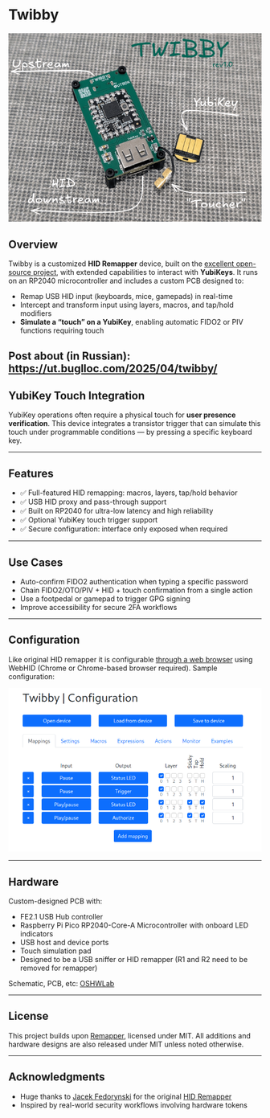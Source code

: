 # Twibby

![](./imgs/cover.png)

## Overview

Twibby is a customized **HID Remapper** device, built on the [excellent open-source project](https://www.remapper.org/), with extended capabilities to interact with **YubiKeys**. It runs on an RP2040 microcontroller and includes a custom PCB designed to:
  - Remap USB HID input (keyboards, mice, gamepads) in real-time
  - Intercept and transform input using layers, macros, and tap/hold modifiers
  - **Simulate a “touch” on a YubiKey**, enabling automatic FIDO2 or PIV functions requiring touch

Post about (in Russian): https://ut.buglloc.com/2025/04/twibby/
---

## YubiKey Touch Integration

YubiKey operations often require a physical touch for **user presence verification**. This device integrates a transistor trigger that can simulate this touch under programmable conditions — by pressing a specific keyboard key.

---

## Features

- ✅ Full-featured HID remapping: macros, layers, tap/hold behavior
- ✅ USB HID proxy and pass-through support
- ✅ Built on RP2040 for ultra-low latency and high reliability
- ✅ Optional YubiKey touch trigger support
- ✅ Secure configuration: interface only exposed when required

---

## Use Cases

- Auto-confirm FIDO2 authentication when typing a specific password
- Chain FIDO2/OTO/PIV + HID + touch confirmation from a single action
- Use a footpedal or gamepad to trigger GPG signing
- Improve accessibility for secure 2FA workflows

---

## Configuration

Like original HID remapper it is configurable [through a web browser](https://twbcfg.buglloc.com/) using WebHID (Chrome or Chrome-based browser required). Sample configuration:

![](./imgs/cfg_example.png)

---

## Hardware

Custom-designed PCB with:
- FE2.1 USB Hub controller
- Raspberry Pi Pico RP2040-Core-A Microcontroller with onboard LED indicators
- USB host and device ports
- Touch simulation pad
- Designed to be a USB sniffer or HID remapper (R1 and R2 need to be removed for remapper)

Schematic, PCB, etc: [OSHWLab](https://oshwlab.com/buglloc/twibby)

---

## License

This project builds upon [Remapper](https://github.com/jfedor2/hid-remapper), licensed under MIT. All additions and hardware designs are also released under MIT unless noted otherwise.

---

## Acknowledgments

- Huge thanks to [Jacek Fedorynski](https://github.com/jfedor2) for the original [HID Remapper](https://github.com/jfedor2/hid-remapper)
- Inspired by real-world security workflows involving hardware tokens
